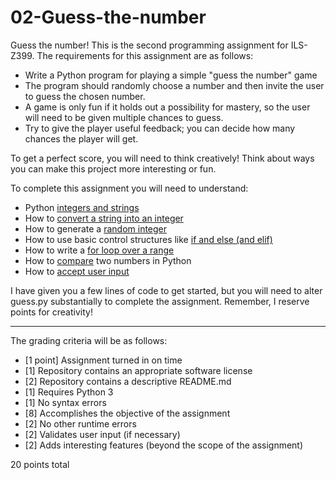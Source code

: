 # 02-Guess-the-number

Guess the number! This is the second programming assignment for ILS-Z399. The requirements for this assignment are as follows:

* Write a Python program for playing a simple "guess the number" game
* The program should randomly choose a number and then invite the user to guess the chosen number. 
* A game is only fun if it holds out a possibility for mastery, so the user will need to be given multiple chances to guess.
* Try to give the player useful feedback; you can decide how many chances the player will get.

To get a perfect score, you will need to think creatively! Think about ways you can make this project more interesting or fun.

To complete this assignment you will need to understand:

* Python [integers and strings](https://docs.python.org/3.7/library/stdtypes.html)
* How to [convert a string into an integer](https://stackoverflow.com/questions/379906/parse-string-to-float-or-int)
* How to generate a [random integer](https://docs.python.org/3.6/library/random.html)
* How to use basic control structures like [if and else (and elif)](http://anh.cs.luc.edu/python/hands-on/3.1/handsonHtml/ifstatements.html)
* How to write a [for loop over a range](https://www.learnpython.org/en/Loops)
* How to [compare](https://www.tutorialspoint.com/python/comparison_operators_example.htm) two numbers in Python
* How to [accept user input](http://anh.cs.luc.edu/python/hands-on/3.1/handsonHtml/io.html)

I have given you a few lines of code to get started, but you will need to alter guess.py substantially to complete the assignment. Remember, I reserve points for creativity!

---

The grading criteria will be as follows:

* [1 point] Assignment turned in on time
* [1] Repository contains an appropriate software license
* [2] Repository contains a descriptive README.md
* [1] Requires Python 3
* [1] No syntax errors
* [8] Accomplishes the objective of the assignment
* [2] No other runtime errors
* [2] Validates user input (if necessary)
* [2] Adds interesting features (beyond the scope of the assignment)

20 points total